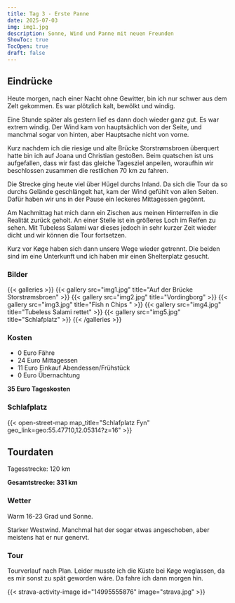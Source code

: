 ```yaml
---
title: Tag 3 - Erste Panne
date: 2025-07-03
img: img1.jpg
description: Sonne, Wind und Panne mit neuen Freunden
ShowToc: true
TocOpen: true
draft: false
---
```


## Eindrücke
Heute morgen, nach einer Nacht ohne Gewitter, bin ich nur schwer aus dem Zelt gekommen. Es war plötzlich kalt, bewölkt und windig.

Eine Stunde später als gestern lief es dann doch wieder ganz gut. Es war extrem windig. Der Wind kam von hauptsächlich von der Seite, und manchmal sogar von hinten, aber Hauptsache nicht von vorne. 

Kurz nachdem ich die riesige und alte Brücke Storstrømsbroen überquert hatte bin ich auf Joana und Christian gestoßen. Beim quatschen ist uns aufgefallen, dass wir fast das gleiche Tagesziel anpeilen, woraufhin wir beschlossen zusammen die restlichen 70 km zu fahren. 

Die Strecke ging heute viel über Hügel durchs Inland. Da sich die Tour da so durchs Gelände geschlängelt hat, kam der Wind gefühlt von allen Seiten. Dafür haben wir uns in der Pause ein leckeres Mittagessen gegönnt. 

Am Nachmittag hat mich dann ein Zischen aus meinen Hinterreifen in die Realität zurück geholt. An einer Stelle ist ein größeres Loch im Reifen zu sehen. Mit Tubeless Salami war dieses jedoch in sehr kurzer Zeit wieder dicht und wir können die Tour fortsetzen. 

Kurz vor Køge haben sich dann unsere Wege wieder getrennt. Die beiden sind im eine Unterkunft und ich haben mir einen Shelterplatz gesucht.

### Bilder
{{< galleries >}}
{{< gallery src="img1.jpg" title="Auf der Brücke Storstrømsbroen" >}}
{{< gallery src="img2.jpg" title="Vordingborg" >}}
{{< gallery src="img3.jpg" title="Fish n Chips " >}}
{{< gallery src="img4.jpg" title="Tubeless Salami rettet" >}}
{{< gallery src="img5.jpg" title="Schlafplatz" >}}
{{< /galleries >}}

### Kosten
- 0 Euro Fähre
- 24 Euro Mittagessen
- 11 Euro Einkauf Abendessen/Frühstück 
- 0 Euro Übernachtung 

**35 Euro Tageskosten**

### Schlafplatz 


{{< open-street-map map_title="Schlafplatz Fyn" geo_link=geo:55.47710,12.05314?z=16" >}}

## Tourdaten
Tagesstrecke: 120 km

**Gesamtstrecke: 331 km**

### Wetter
Warm 16-23 Grad und Sonne.

Starker Westwind. Manchmal hat der sogar etwas angeschoben, aber meistens hat er nur genervt. 

### Tour
Tourverlauf nach Plan. Leider musste ich die Küste bei Køge weglassen, da es mir sonst zu spät geworden wäre. Da fahre ich dann morgen hin. 

{{< strava-activity-image id="14995555876" image="strava.jpg" >}}
